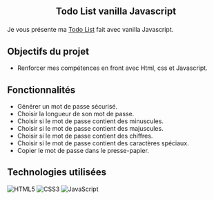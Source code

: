 ## <p align="center">Todo List vanilla Javascript</p>
Je vous présente ma [Todo List](https://to-do-list-app-laces.netlify.app/) fait avec vanilla Javascript.

## Objectifs du projet

- Renforcer mes compétences en front avec Html, css et Javascript.

## Fonctionnalités

-  Générer un mot de passe sécurisé.
-  Choisir la longueur de son mot de passe.
-  Choisir si le mot de passe contient des minuscules.
-  Choisir si le mot de passe contient des majuscules.
-  Choisir si le mot de passe contient des chiffres.
-  Choisir si le mot de passe contient des caractères spéciaux.
-  Copier le mot de passe dans le presse-papier.

## Technologies utilisées

![HTML5](https://img.shields.io/badge/html5-%23E34F26.svg?style=for-the-badge&logo=html5&logoColor=white)
![CSS3](https://img.shields.io/badge/css3-%231572B6.svg?style=for-the-badge&logo=css3&logoColor=white)
![JavaScript](https://img.shields.io/badge/javascript-%23323330.svg?style=for-the-badge&logo=javascript&logoColor=%23F7DF1E)
